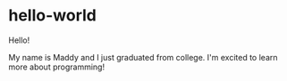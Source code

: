 # hello-world

Hello!

My name is Maddy and I just graduated from college.
I'm excited to learn more about programming!
